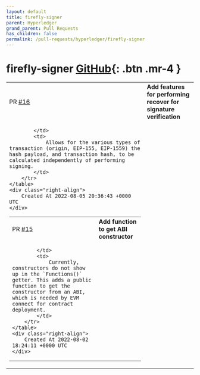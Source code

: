 ```yaml
---
layout: default
title: firefly-signer
parent: Hyperledger
grand_parent: Pull Requests
has_children: false
permalink: /pull-requests/hyperledger/firefly-signer
---
```


# firefly-signer <span class="fs-3 right-align">[GitHub](https://github.com/hyperledger/firefly-signer){: .btn .mr-4 }</span>


<div>
    <table>
        <tr>
            <td>
                PR <a href="https://github.com/hyperledger/firefly-signer/pull/16" class=".btn">#16</a>
            </td>
            <td>
                <b>
                    Add features for performing recover for signature verification
                </b>
            </td>
        </tr>
        <tr>
            <td>
                
            </td>
            <td>
                Allows for the various types of transaction (origin, EIP-155, EIP-1559) the hash payload, and transaction hash, to be calculated independently of performing signing.
            </td>
        </tr>
    </table>
    <div class="right-align">
        Created At 2022-08-05 20:36:43 +0000 UTC
    </div>
</div>

<div>
    <table>
        <tr>
            <td>
                PR <a href="https://github.com/hyperledger/firefly-signer/pull/15" class=".btn">#15</a>
            </td>
            <td>
                <b>
                    Add function to get ABI constructor
                </b>
            </td>
        </tr>
        <tr>
            <td>
                
            </td>
            <td>
                Currently, constructors do not show up in the `Functions()` getter. This adds a public function to get the constructor from an ABI, which is needed by EVM connect for contract deployment.
            </td>
        </tr>
    </table>
    <div class="right-align">
        Created At 2022-08-02 18:24:11 +0000 UTC
    </div>
</div>

